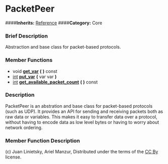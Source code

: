 #  PacketPeer  
####**Inherits:** [Reference](class_reference)
####**Category:** Core

###  Brief Description  
Abstraction and base class for packet-based protocols.

###  Member Functions 
  * void  **[get&#95;var](#get_var)**  **(** **)** const
  * [int](class_int)  **[put&#95;var](#put_var)**  **(** var var  **)**
  * [int](class_int)  **[get&#95;available&#95;packet&#95;count](#get_available_packet_count)**  **(** **)** const

###  Description  
PacketPeer is an abstration and base class for packet-based protocols (such as UDP). It provides an API for sending and receiving packets both as raw data or variables. This makes it easy to transfer data over a protocol, without having to encode data as low level bytes or having to worry about network ordering.

###  Member Function Description  


(c) Juan Linietsky, Ariel Manzur, Distributed under the terms of the [CC By](https://creativecommons.org/licenses/by/3.0/legalcode) license.
